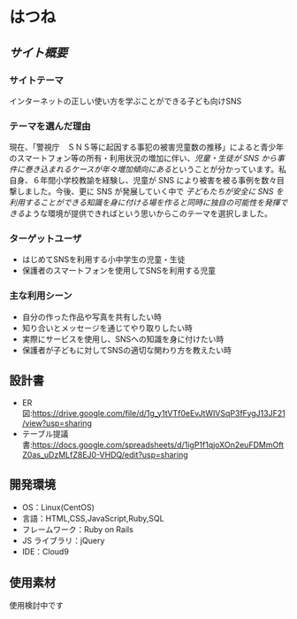 # **はつね**

## _サイト概要_

### サイトテーマ

インターネットの正しい使い方を学ぶことができる子ども向けSNS

### テーマを選んだ理由

現在、「警視庁　ＳＮＳ等に起因する事犯の被害児童数の推移」によると青少年のスマートフォン等の所有・利用状況の増加に伴い、*児童・生徒が SNS から事件に巻き込まれるケースが年々増加傾向にある*ということが分かっています。私自身、６年間小学校教諭を経験し、児童が SNS により被害を被る事例を数々目撃しました。今後、更に SNS が発展していく中で
*子どもたちが安全に SNS を利用することができる知識を身に付ける場を作ると同時に独自の可能性を発揮できる*ような環境が提供できればという思いからこのテーマを選択しました。

### ターゲットユーザ

- はじめてSNSを利用する小中学生の児童・生徒
- 保護者のスマートフォンを使用してSNSを利用する児童

### 主な利用シーン

- 自分の作った作品や写真を共有したい時
- 知り合いとメッセージを通じてやり取りしたい時
- 実際にサービスを使用し、SNSへの知識を身に付けたい時
- 保護者が子どもに対してSNSの適切な関わり方を教えたい時 

## 設計書

- ER図:https://drive.google.com/file/d/1g_y1tVTf0eEvJtWIVSqP3fFygJ13JF21/view?usp=sharing
- テーブル提議書:https://docs.google.com/spreadsheets/d/1igP1f1qjoXOn2euFDMmOftZ0as_uDzMLfZ8EJ0-VHDQ/edit?usp=sharing

## 開発環境

- OS：Linux(CentOS)
- 言語：HTML,CSS,JavaScript,Ruby,SQL
- フレームワーク：Ruby on Rails
- JS ライブラリ：jQuery
- IDE：Cloud9

## 使用素材
使用検討中です
